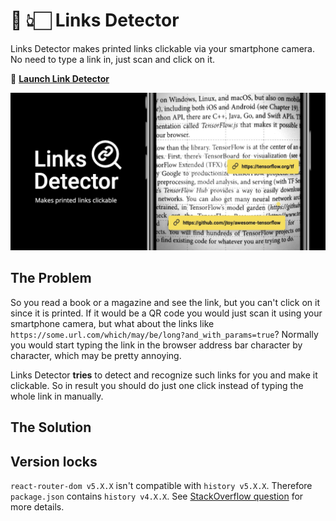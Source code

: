 # 📖 👆🏻 Links Detector

Links Detector makes printed links clickable via your smartphone camera. No need to type a link in, just scan and click on it.

🚀 [**Launch Link Detector**](https://trekhleb.github.io/links-detector)

[![Links Detector](./src/images/links-detector-banner-bg-black-2.png)](https://trekhleb.github.io/links-detector)

## The Problem

So you read a book or a magazine and see the link, but you can't click on it since it is printed. If it would be a QR code you would just scan it using your smartphone camera, but what about the links like `https://some.url.com/which/may/be/long?and_with_params=true`? Normally you would start typing the link in the browser address bar character by character, which may be pretty annoying.

Links Detector **tries** to detect and recognize such links for you and make it clickable. So in result you should do just one click instead of typing the whole link in manually.

## The Solution

## Version locks

`react-router-dom v5.X.X` isn't compatible with `history v5.X.X`.
Therefore `package.json` contains `history v4.X.X`.
See [StackOverflow question](https://stackoverflow.com/questions/62449663/react-router-with-custom-history-not-working) for more details.
